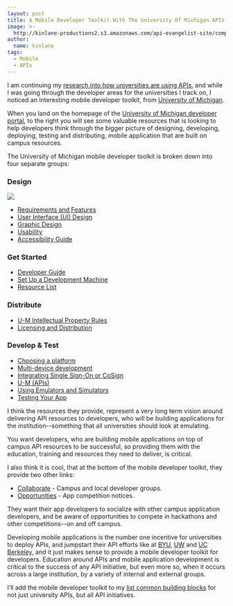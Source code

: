 ```yaml
---
layout: post
title: A Mobile Developer Toolkit With The University Of Michigan APIs
image: >-
  http://kinlane-productions2.s3.amazonaws.com/api-evangelist-site/company/university-of-michigan-logo.png
author:
  name: kinlane
tags:
  - Mobile
  - APIs
---
```

I am continuing my [research into how universities are using APIs](http://university.apievangelist.com/), and while I was going through the developer areas for the universities I track on, I noticed an interesting mobile developer toolkit, from [University of Michigan](http://developer.it.umich.edu/).

When you land on the homepage of the [University of Michigan developer portal](http://developer.it.umich.edu/), to the right you will see some valuable resources that is looking to help developers think through the bigger picture of designing, developing, deploying, testing and distributing, mobile application that are built on campus resources.

The University of Michigan mobile developer toolkit is broken down into four separate groups:

### Design

[![](https://s3.amazonaws.com/kinlane-productions2/api-evangelist/university/university-of-michigan/universitiy-of-michigan-mobile-developer-toolkit.png)](http://developer.it.umich.edu/)

*   [Requirements and Features](http://mobileapps.its.umich.edu/devtoolkit/requirements-features)
*   [User Interface (UI) Design](http://mobileapps.its.umich.edu/devtoolkit/ui-design#overlay-context=front-page)
*   [Graphic Design](http://mobileapps.its.umich.edu/devtoolkit/graphic-design)
*   [Usability](http://mobileapps.its.umich.edu/devtoolkit/usability)
*   [Accessibility Guide](http://mobileapps.its.umich.edu/devtoolkit/accessibility-quick-guide)

### Get Started

*   [Developer Guide](http://mobileapps.its.umich.edu/devtoolkit/developer-guide)
*   [Set Up a Development Machine](http://mobileapps.its.umich.edu/devtoolkit/set-up-dev-machine)
*   [Resource List](http://mobileapps.its.umich.edu/devtoolkit/resources)

### Distribute

*   [U-M Intellectual Property Rules](http://mobileapps.its.umich.edu/devtoolkit/intellectual-property-rules)
*   [Licensing and Distribution](http://mobileapps.its.umich.edu/devtoolkit/license-distribution)

### Develop & Test

*   [Choosing a platform](http://mobileapps.its.umich.edu/devtoolkit/choosing-a-platform)
*   [Multi-device development](http://mobileapps.its.umich.edu/devtoolkit/multi-device-dev)
*   [Integrating Single Sign-On or CoSign](http://mobileapps.its.umich.edu/devtoolkit/adding-co-sign-and-sso)
*   [U-M (APIs)](https://api.it.umich.edu/)
*   [Using Emulators and Simulators](http://mobileapps.its.umich.edu/devtoolkit/emulators-simulators)
*   [Testing Your App](http://mobileapps.its.umich.edu/devtoolkit/testing-your-app)

I think the resources they provide, represent a very long term vision around delivering API resources to developers, who will be building applications for the institution--something that all universities should look at emulating.

You want developers, who are building mobile applications on top of campus API resources to be successful, so providing them with the education, training and resources they need to deliver, is critical.

I also think it is cool, that at the bottom of the mobile developer toolkit, they provide two other links:

*   [Collaborate](http://mobileapps.its.umich.edu/devtoolkit/collaborate) - Campus and local developer groups.
*   [Opportunities](http://mobileapps.its.umich.edu/devtoolkit/opportunities) - App competition notices.

They want their app developers to socialize with other campus application developers, and be aware of opportunities to compete in hackathons and other competitions--on and off campus.

Developing mobile applications is the number one incentive for universities to deploy APIs, and jumpstart their API efforts like at [BYU](https://developer.byu.edu/wiki/display/SOA/Home), [UW](http://developer.it.umich.edu/) and [UC Berkeley](https://developer.berkeley.edu/), and it just makes sense to provide a mobile developer toolkit for developers. Education around APIs and mobile application development is critical to the success of any API initiative, but even more so, when it occurs across a large institution, by a variety of internal and external groups.

I’ll add the mobile developer toolkit to my [list common building blocks](http://management.apievangelist.com/building-blocks.html) for not just university APIs, but all API initiatives.